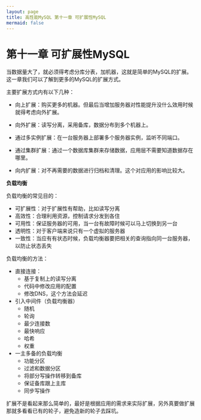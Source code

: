 ```yaml
---
layout: page
title: 高性能MySQL 第十一章 可扩展性MySQL
mermaid: false
---
```


# 第十一章 可扩展性MySQL

当数据量大了，就必须得考虑分库分表，加机器，这就是简单的MySQL的扩展。这一章我们可以了解到更多的MySQL的扩展方式。

主要扩展方式内有以下几种：

- 向上扩展：购买更多的机器。但最后当增加服务器对性能提升没什么效用时候就得考虑向外扩展。

- 向外扩展：读写分离，采用备库，数据分布到多个机器上。
- 通过多实例扩展：在一台服务器上部署多个服务器实例，监听不同端口。
- 通过集群扩展：通过一个数据库集群来存储数据，应用层不需要知道数据存在哪里。
- 向内扩展：对不再需要的数据进行归档和清理。这个对应用的影响比较大。



**负载均衡**

负载均衡的常见目的：

- 可扩展性：对于扩展性有帮助，比如读写分离
- 高效性：合理利用资源，控制请求分发到各住
- 可用性：保证服务器的可用，当一台有故障时候可以马上切换到另一台
- 透明性：对于客户端来说只有一个虚拟的服务器
- 一致性：当应有有状态时候，负载均衡器要把相关的查询指向同一台服务器，以防止状态丢失



负载均衡的方法：

- 直接连接：
  - 基于复制上的读写分离
  - 代码中修改应用的配置
  - 修改DNS，这个方法会延迟
- 引入中间件（负载均衡器）
  - 随机
  - 轮询
  - 最少连接数
  - 最快响应
  - 哈希
  - 权重
- 一主多备的负载均衡
  - 功能分区
  - 过滤和数据分区
  - 将部分写操作转移到备库
  - 保证备库跟上主库
  - 同步写操作



扩展不是看起来那么简单的，最好是根据应用的需求来实际扩展，另外真要做扩展那就多看看已有的轮子，避免造新的轮子去踩坑。

